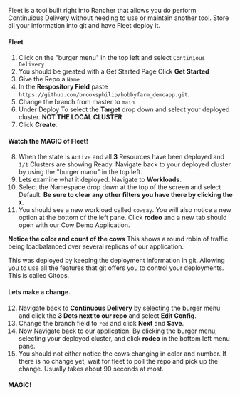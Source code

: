 Fleet is a tool built right into Rancher that allows you do perform Continuious Delivery without needing to use or maintain another tool. Store all your information into git and have Fleet deploy it. 

#### Fleet

1. Click on the "burger menu" in the top left and select `Continious Delivery`
2. You should be greated with a Get Started Page Click **Get Started**
3. Give the Repo a `Name`
4. In the **Respository Field** paste `https://github.com/brooksphilip/hobbyfarm_demoapp.git`.
5. Change the branch from master to `main`
6. Under Deploy To select the **Target** drop down and select your deployed cluster. **NOT THE LOCAL CLUSTER**
7. Click **Create**.

#### Watch the MAGIC of Fleet!

8. When the state is `Active` and all **3** Resources have been deployed and `1/1` Clusters are showing Ready. Navigate back to your deployed cluster by using the "burger manu" in the top left. 
9. Lets examine what it deployed. Navigate to **Workloads**.
10. Select the Namespace drop down at the top of the screen and select Default. **Be sure to clear any other filters you have there by clicking the `X`**.
11. You should see a new workload called `cowsay`. You will also notice a new option at the bottom of the left pane. Click **rodeo** and a new tab should open with our Cow Demo Application. 

**Notice the color and count of the cows** This shows a round robin of traffic being loadbalanced over several replicas of our application. 

This was deployed by keeping the deployment information in git. Allowing you to use all the features that git offers you to control your deployments. This is called Gitops.

#### Lets make a change. 

12. Navigate back to **Continuous Delivery** by selecting the burger menu and click the **3 Dots next to our repo** and select **Edit Config**.
13. Change the branch field to `red` and click **Next** and **Save**.
14. Now Navigate back to our application. By clicking the burger menu, selecting your deployed cluster, and click **rodeo** in the bottom left menu pane. 
15. You should not either notice the cows changing in color and number. If there is no change yet, wait for fleet to poll the repo and pick up the change. Usually takes about 90 seconds at most. 

#### MAGIC!